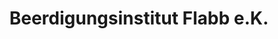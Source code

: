 ---
title: "Beerdigungsinstitut Flabb e.K."
url: /haan/beerdigungsinstitut-flabb-e-k/
shop: Bestattungen
---